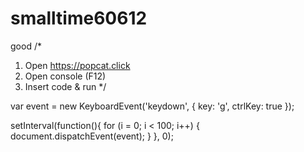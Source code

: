 # smalltime60612
good
/*
1) Open https://popcat.click
2) Open console (F12)
3) Insert code & run
*/


var event = new KeyboardEvent('keydown', {
	key: 'g',
	ctrlKey: true
});

setInterval(function(){
	for (i = 0; i < 100; i++) {
		document.dispatchEvent(event);
	}
}, 0);
